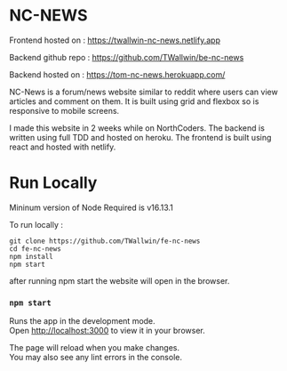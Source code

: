 # NC-NEWS

Frontend hosted on : https://twallwin-nc-news.netlify.app

Backend github repo : https://github.com/TWallwin/be-nc-news

Backend hosted on : https://tom-nc-news.herokuapp.com/

NC-News is a forum/news website similar to reddit where users can view articles and comment on them. It is built using grid and flexbox so is responsive to mobile screens.

I made this website in 2 weeks while on NorthCoders. The backend is written using full TDD and hosted on heroku. The frontend is built using react and hosted with netlify.

# Run Locally

Mininum version of Node Required is v16.13.1

To run locally :

```
git clone https://github.com/TWallwin/fe-nc-news
cd fe-nc-news
npm install
npm start
```

after running npm start the website will open in the browser.

### `npm start`

Runs the app in the development mode.\
Open [http://localhost:3000](http://localhost:3000) to view it in your browser.

The page will reload when you make changes.\
You may also see any lint errors in the console.
